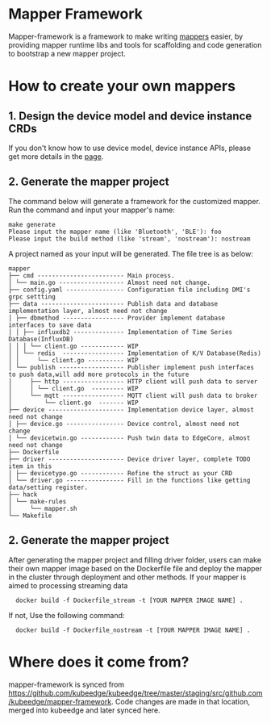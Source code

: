 # Mapper Framework
Mapper-framework is a framework to make writing [mappers](https://github.com/kubeedge/mappers-go) easier, by providing mapper runtime libs and tools for scaffolding and code generation to bootstrap a new mapper project.

# How to create your own mappers

## 1. Design the device model and device instance CRDs
If you don't know how to use device model, device instance APIs, please get more details in the [page](https://kubeedge.io/docs/developer/device_crd/).

## 2. Generate the mapper project
The command below will generate a framework for the customized mapper. Run the command and input your mapper's name:
```shell
make generate
Please input the mapper name (like 'Bluetooth', 'BLE'): foo
Please input the build method (like 'stream', 'nostream'): nostream
```
A project named as your input will be generated. The file tree is as below:
```
mapper
├── cmd ------------------------ Main process.
│ └── main.go ------------------ Almost need not change.
├── config.yaml ---------------- Configuration file including DMI's grpc settting
├── data ----------------------- Publish data and database implementation layer, almost need not change
│ ├── dbmethod ----------------- Provider implement database interfaces to save data
│ │ ├── influxdb2 -------------- Implementation of Time Series Database(InfluxDB)
│ │ │ └── client.go ------------ WIP
│ │ └── redis  ----------------- Implementation of K/V Database(Redis)
│ │     └── client.go ---------- WIP
│ └── publish ------------------ Publisher implement push interfaces to push data,will add more protocols in the future
│     ├── http ----------------- HTTP client will push data to server
│     │ └── client.go  --------- WIP
│     └── mqtt ----------------- MQTT client will push data to broker
│         └── client.go  ------- WIP
├── device --------------------- Implementation device layer, almost need not change
│ ├── device.go ---------------- Device control, almost need not change
│ └── devicetwin.go ------------ Push twin data to EdgeCore, almost need not change
├── Dockerfile
├── driver --------------------- Device driver layer, complete TODO item in this 
│ ├── devicetype.go ------------ Refine the struct as your CRD
│ └── driver.go ---------------- Fill in the functions like getting data/setting register.
├── hack
│ └── make-rules
│     └── mapper.sh
└── Makefile
```

## 2. Generate the mapper project
After generating the mapper project and filling driver folder, users can make their own mapper image 
based on the Dockerfile file and deploy the mapper in the cluster through deployment and other methods.
If your mapper is aimed to processing streaming data
```shell
  docker build -f Dockerfile_stream -t [YOUR MAPPER IMAGE NAME] .
```
If not, Use the following command:
```shell
  docker build -f Dockerfile_nostream -t [YOUR MAPPER IMAGE NAME] .
```

# Where does it come from?
mapper-framework is synced from https://github.com/kubeedge/kubeedge/tree/master/staging/src/github.com/kubeedge/mapper-framework.
Code changes are made in that location, merged into kubeedge and later synced here.